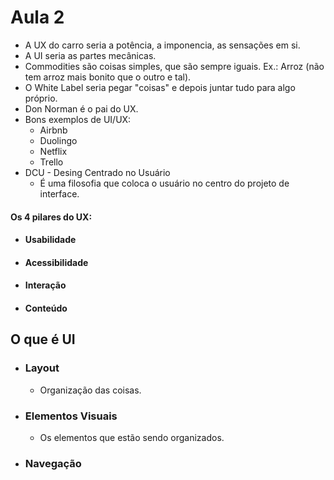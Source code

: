 # Aula 2

* A UX do carro seria a potência, a imponencia, as sensações em si.
* A UI seria as partes mecânicas.
* Commodities são coisas simples, que são sempre iguais. Ex.: Arroz (não tem arroz mais bonito que o outro e tal).
* O White Label seria pegar "coisas" e depois juntar tudo para algo próprio.
* Don Norman é o pai do UX.
* Bons exemplos de UI/UX:
  * Airbnb
  * Duolingo
  * Netflix
  * Trello
* DCU - Desing Centrado no Usuário
  * É uma filosofia que coloca o usuário no centro do projeto de interface.

#### Os 4 pilares do UX:
* #### Usabilidade
* #### Acessibilidade
* #### Interação
* #### Conteúdo

## O que é UI
* ### Layout
  * Organização das coisas.
* ### Elementos Visuais
  * Os elementos que estão sendo organizados.
* ### Navegação


